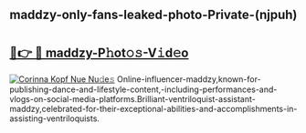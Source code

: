 ## maddzy-only-fans​-leaked-photo​-Private-(njpuh)


# <h2><a href="https://mediaupload.pro?title=maddzy&ref=git">🔗👉 🔴 maddzy-P𝚑ot𝚘𝚜-V𝚒d𝚎o</a></h2>

[![Corinna Kopf Nue Nu𝚍e𝚜](https://i.imgur.com/0qMVB7G.gif)](https://mediaupload.pro?title=maddzy&ref=git)
Online-influencer-maddzy,known-for-publishing-dance-and-lifestyle-content,-including-performances-and-vlogs-on-social-media-platforms.Brilliant-ventriloquist-assistant-maddzy,celebrated-for-their-exceptional-abilities-and-accomplishments-in-assisting-ventriloquists.  